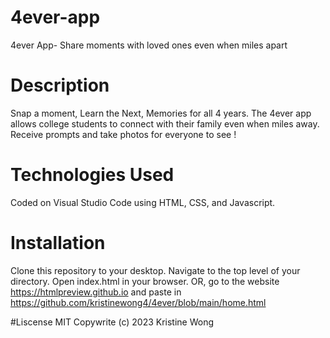 # 4ever-app
4ever App- Share moments with loved ones even when miles apart

# Description
Snap a moment, Learn the Next, Memories for all 4 years. The 4ever app allows college students to connect with their family even when miles away. Receive prompts and take photos for everyone to see !

# Technologies Used
Coded on Visual Studio Code using HTML, CSS, and Javascript.

# Installation
Clone this repository to your desktop.
Navigate to the top level of your directory.
Open index.html in your browser.
OR, go to the website https://htmlpreview.github.io and paste in https://github.com/kristinewong4/4ever/blob/main/home.html

#Liscense
MIT
Copywrite (c) 2023 Kristine Wong

